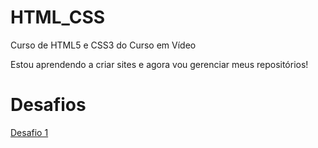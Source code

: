 # HTML_CSS
 Curso de HTML5 e CSS3 do Curso em Vídeo

Estou aprendendo a criar sites e agora vou gerenciar meus repositórios!

<h1>Desafios</h1>

<a href="desafios/d001/index.html" rel="next" target="_blank">Desafio 1</a>